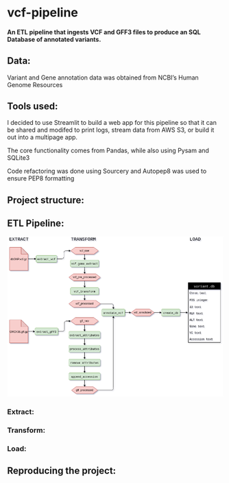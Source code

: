 # vcf-pipeline
#### An ETL pipeline that ingests VCF and GFF3 files to produce an SQL Database of annotated variants.

## Data:
Variant and Gene annotation data was obtained from NCBI’s Human Genome Resources

## Tools used:
I decided to use Streamlit to build a web app for this pipeline so that it can be shared and modifed to print logs, stream data from AWS S3, or build it out into a multipage app.

The core functionality comes from Pandas, while also using Pysam and SQLite3

Code refactoring was done using Sourcery and Autopep8 was used to ensure PEP8 formatting
## Project structure:

## ETL Pipeline:
![ETL](etl.png)


### Extract:

### Transform:

### Load:

## Reproducing the project:
